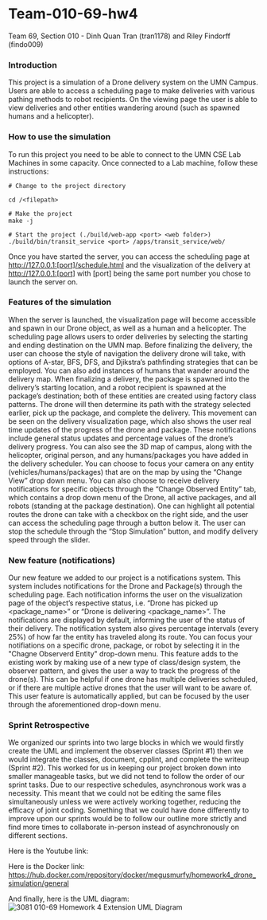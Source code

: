 # Team-010-69-hw4

Team 69, Section 010 - Dinh Quan Tran (tran1178) and Riley Findorff (findo009)

### Introduction 

This project is a simulation of a Drone delivery system on the UMN Campus. Users are able to access a scheduling page to make deliveries with various pathing methods to robot recipients. On the viewing page the user is able to view deliveries and other entities wandering around (such as spawned humans and a helicopter). 

### How to use the simulation

To run this project you need to be able to connect to the UMN CSE Lab Machines in some capacity. Once connected to a Lab machine, follow these instructions:

```
# Change to the project directory

cd /<filepath>

# Make the project
make -j

# Start the project (./build/web-app <port> <web folder>)
./build/bin/transit_service <port> /apps/transit_service/web/

```
Once you have started the server, you can access the scheduling page at http://127.0.0.1:[port]/schedule.html and the visualization of the delivery at http://127.0.0.1:[port] with [port] being the same port number you chose to launch the server on.
### Features of the simulation

When the server is launched, the visualization page will become accessible and spawn in our Drone object, as well as a human and a helicopter. The scheduling page allows users to order deliveries by selecting the starting and ending destination on the UMN map. Before finalizing the delivery, the user can choose the style of navigation the delivery drone will take, with options of A-star, BFS, DFS, and Djikstra’s pathfinding strategies that can be employed. You can also add instances of humans that wander around the delivery map. When finalizing a delivery, the package is spawned into the delivery’s starting location, and a robot recipient is spawned at the package’s destination; both of these entities are created using factory class patterns. The drone will then determine its path with the strategy selected earlier, pick up the package, and complete the delivery. This movement can be seen on the delivery visualization page, which also shows the user real time updates of the progress of the drone and package. These notifications include general status updates and percentage values of the drone’s delivery progress.  You can also see the 3D map of campus, along with the  helicopter,  original person, and any humans/packages you have added in the delivery scheduler. You can choose to focus your camera on any entity (vehicles/humans/packages) that are on the map by using the “Change View” drop down menu. You can also choose to receive delivery notifications for specific objects through the “Change Observed Entity” tab, which contains a drop down menu of the Drone, all active packages, and all robots (standing at the package destination). One can highlight all potential routes the drone can take with a checkbox on the right side, and the user can access the scheduling page through a button below it. The user can stop the schedule through the “Stop Simulation” button, and modify delivery speed through the slider.


### New feature (notifications)

Our new feature we added to our project is a notifications system. This system includes notifications for the Drone and Package(s) through the scheduling page. Each notification informs the user on the visualization page of the object’s respective status, i.e. “Drone has picked up <package_name>” or “Drone is delivering <package_name>”. The notifications are displayed by default, informing the user of the status of their delivery. The notification system also gives percentage intervals (every 25%) of how far the entity has traveled along its route. You can focus your notifiations on a specific drone, package, or robot by selecting it in the "Chagne Observerd Entity" drop-down menu. This feature adds to the existing work by making use of a new type of class/design system, the observer pattern, and gives the user a way to track the progress of the drone(s). This can be helpful if one drone has multiple deliveries scheduled, or if there are multiple active drones that the user will want to be aware of. This user feature is automatically applied, but can be focused by the user through the aforementioned drop-down menu.

### Sprint Retrospective

We organized our sprints into two large blocks in which we would firstly create the UML and implement the observer classes (Sprint #1) then we would integrate the classes, document, cpplint, and complete the writeup (Sprint #2). This worked for us in keeping our project broken down into smaller manageable tasks, but we did not tend to follow the order of our sprint tasks. Due to our respective schedules, asynchronous work was a necessity. This meant that we could not be editing the same files simultaneously unless we were actively working together, reducing the efficacy of joint coding. Something that we could have done differently to improve upon our sprints would be to follow our outline more strictly and find more times to collaborate in-person instead of asynchronously on different sections.

Here is the Youtube link:

Here is the Docker link: https://hub.docker.com/repository/docker/megusmurfy/homework4_drone_simulation/general

And finally, here is the UML diagram:
![3081 010-69 Homework 4 Extension UML Diagram](https://github.umn.edu/umn-csci-3081-f23/team-010-69-hw4/blob/main/UML%20Diagram%20-%20team-010-69%20-%20Homework%204.png)
